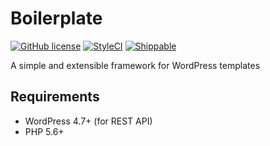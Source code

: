 # Boilerplate
[![GitHub license](https://img.shields.io/badge/license-AGPL-blue.svg?style=flat-square)](https://raw.githubusercontent.com/Codicians/boilerplate/master/LICENSE) [![StyleCI](https://styleci.io/repos/93957039/shield?branch=master)](https://styleci.io/repos/93957039) [![Shippable](https://img.shields.io/shippable/593d7136fac0740700e19f9f.svg?style=flat-square)](https://app.shippable.com/github/Codicians/boilerplate) 

A simple and extensible framework for WordPress templates

## Requirements
- WordPress 4.7+ (for REST API)
- PHP 5.6+